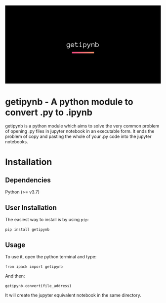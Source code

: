 ![image info](./pictures/getipynb_banner.png)
# getipynb - A python module to convert .py to .ipynb

getipynb is a python module which aims to solve the very common problem of opening .py files in jupyter notebook in an executable form. It ends the problem of copy and pasting the whole of your .py code into the jupyter notebooks.

# Installation

## Dependencies

Python (>= v3.7)

## User Installation

The easiest way to install is by using `pip`:

`pip install getipynb`

## Usage

To use it, open the python terminal and type:

`from ipack import getipynb`

And then:

`getipynb.convert(file_address)`

It will create the jupyter equivalent notebook in the same directory. 
